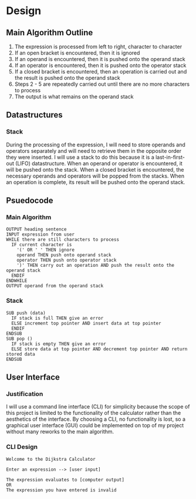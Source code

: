 # Design

## Main Algorithm Outline

1. The expression is processed from left to right, character to character
2. If an open bracket is encountered, then it is ignored
3. If an operand is encountered, then it is pushed onto the operand stack
4. If an operator is encountered, then it is pushed onto the operator stack
5. If a closed bracket is encountered, then an operation is carried out and the result is pushed onto the operand stack
6. Steps 2 - 5 are repeatedly carried out until there are no more characters to process
7. The output is what remains on the operand stack

## Datastructures

### Stack

During the processing of the expression, I will need to store operands and operators separately and will need to retrieve them in the opposite order they were inserted. I will use a stack to do this because it is a last-in-first-out (LIFO) datastructure. When an operand or operator is encountered, it will be pushed onto the stack. When a closed bracket is encountered, the necessary operands and operators will be popped from the stacks. When an operation is complete, its result will be pushed onto the operand stack.

## Psuedocode

### Main Algorithm

```
OUTPUT heading sentence
INPUT expression from user
WHILE there are still characters to process
  IF current character is
    '(' OR ' ' THEN ignore
    operand THEN push onto operand stack
    operator THEN push onto operator stack
    ')' THEN carry out an operation AND push the result onto the operand stack
  ENDIF
ENDWHILE
OUTPUT operand from the operand stack
```

### Stack

```
SUB push (data)
  IF stack is full THEN give an error
  ELSE increment top pointer AND insert data at top pointer
  ENDIF
ENDSUB
SUB pop ()
  IF stack is empty THEN give an error
  ELSE store data at top pointer AND decrement top pointer AND return stored data
ENDSUB
```

## User Interface

### Justification

I will use a command line interface (CLI) for simplicity because the scope of this project is limited to the functionality of the calculator rather than the aesthetics of the interface. By choosing a CLI, no functionality is lost, so a graphical user interface (GUI) could be implemented on top of my project without many reworks to the main algorithm.

### CLI Design

```
Welcome to the Dijkstra Calculator

Enter an expression --> [user input]

The expression evaluates to [computer output]
OR
The expression you have entered is invalid
```

